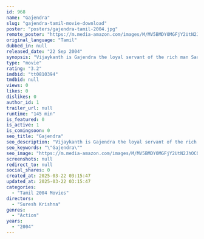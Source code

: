 ```yaml
---
id: 968
name: "Gajendra"
slug: "gajendra-tamil-movie-download"
poster: "posters/gajendra-tamil-2004.jpg"
remote_poster: "https://m.media-amazon.com/images/M/MV5BMDY0MGFjY2UtN2JhOC00NmM5LWFmZTktYjAxN2JhY2YxODIxXkEyXkFqcGc@._V1_SX300.jpg"
original_language: "Tamil"
dubbed_in: null
released_date: "22 Sep 2004"
synopsis: "Vijaykanth is Gajendra the loyal servant of the rich man Sarath Babu. Gajendra an orphan was brought by Sarath Babu. Gajendra dotes on Laya a mentally deranged girl who stays with a couple who takes care of her. Flora the granddau..."
type: "movie"
rating: "3.2"
imdbid: "tt0810394"
tmdbid: null
views: 0
likes: 0
dislikes: 0
author_id: 1
trailer_url: null
runtime: "145 min"
is_featured: 0
is_active: 1
is_comingsoon: 0
seo_title: "Gajendra"
seo_description: "Vijaykanth is Gajendra the loyal servant of the rich man Sarath Babu. Gajendra an orphan was brought by Sarath Babu. Gajendra dotes on Laya a mentally deranged girl who stays with a couple who takes care of her. Flora the granddau..."
seo_keywords: "\"Gajendra\""
seo_image: "https://m.media-amazon.com/images/M/MV5BMDY0MGFjY2UtN2JhOC00NmM5LWFmZTktYjAxN2JhY2YxODIxXkEyXkFqcGc@._V1_SX300.jpg"
screenshots: null
redirect_to: null
social_shares: 0
created_at: 2025-03-22 03:15:47
updated_at: 2025-03-22 03:15:47
categories:
  - "Tamil 2004 Movies"
directors:
  - "Suresh Krishna"
genres:
  - "Action"
years:
  - "2004"
---
```

